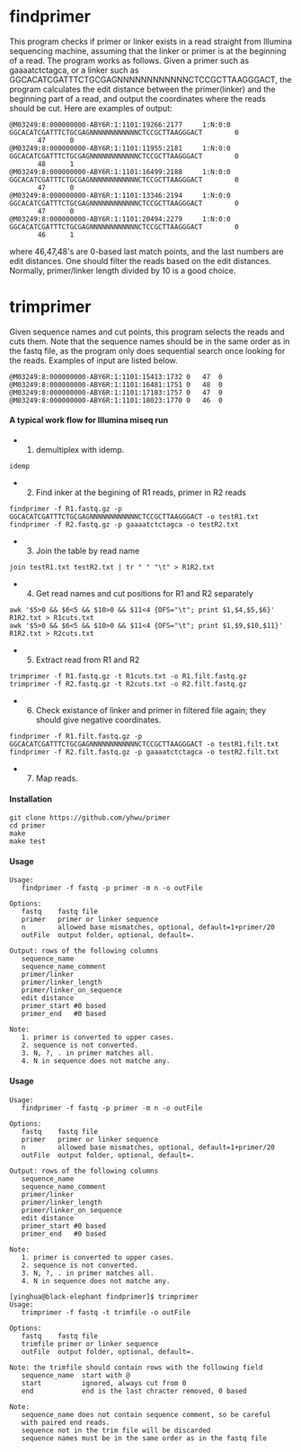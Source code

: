 findprimer
=====

This  program checks if primer or linker exists in a read straight from Illumina sequencing machine, assuming that the linker or primer is at the beginning of a read. The program works as follows. Given a primer such as gaaaatctctagca, or a linker such as GGCACATCGATTTCTGCGAGNNNNNNNNNNNNCTCCGCTTAAGGGACT, the program calculates the edit distance between the primer(linker) and the beginning part of a read, and output the coordinates where the reads should be cut. Here are examples of output: 
```
@M03249:8:000000000-ABY6R:1:1101:19266:2177     1:N:0:0 GGCACATCGATTTCTGCGAGNNNNNNNNNNNNCTCCGCTTAAGGGACT        0
       47      0
@M03249:8:000000000-ABY6R:1:1101:11955:2181     1:N:0:0 GGCACATCGATTTCTGCGAGNNNNNNNNNNNNCTCCGCTTAAGGGACT        0
       48      1
@M03249:8:000000000-ABY6R:1:1101:16499:2188     1:N:0:0 GGCACATCGATTTCTGCGAGNNNNNNNNNNNNCTCCGCTTAAGGGACT        0
       47      0
@M03249:8:000000000-ABY6R:1:1101:13346:2194     1:N:0:0 GGCACATCGATTTCTGCGAGNNNNNNNNNNNNCTCCGCTTAAGGGACT        0
       47      0
@M03249:8:000000000-ABY6R:1:1101:20494:2279     1:N:0:0 GGCACATCGATTTCTGCGAGNNNNNNNNNNNNCTCCGCTTAAGGGACT        0
       46      1
```
where 46,47,48's are 0-based last match points, and the last numbers are edit distances. One should filter the reads based on the edit distances. Normally, primer/linker length divided by 10 is a good choice.

trimprimer
=====

Given sequence names and cut points, this program selects the reads and cuts them. Note that the sequence names should be in the same order as in the fastq file, as the program only does sequential search once looking for the reads. Examples of input are listed below. 

```
@M03249:8:000000000-ABY6R:1:1101:15413:1732	0	47	0
@M03249:8:000000000-ABY6R:1:1101:16481:1751	0	48	0
@M03249:8:000000000-ABY6R:1:1101:17183:1757	0	47	0
@M03249:8:000000000-ABY6R:1:1101:18023:1770	0	46	0
```

#### A typical work flow for Illumina miseq run

- 1. demultiplex with idemp.
```
idemp 
```

- 2. Find inker at the begining of R1 reads, primer in R2 reads
```
findprimer -f R1.fastq.gz -p GGCACATCGATTTCTGCGAGNNNNNNNNNNNNCTCCGCTTAAGGGACT -o testR1.txt 
findprimer -f R2.fastq.gz -p gaaaatctctagca -o testR2.txt
```

- 3. Join the table by read name
```
join testR1.txt testR2.txt | tr " " "\t" > R1R2.txt
```

- 4. Get read names and cut positions for R1 and R2 separately
```
awk '$5>0 && $6<5 && $10>0 && $11<4 {OFS="\t"; print $1,$4,$5,$6}' R1R2.txt > R1cuts.txt
awk '$5>0 && $6<5 && $10>0 && $11<4 {OFS="\t"; print $1,$9,$10,$11}' R1R2.txt > R2cuts.txt
```

- 5. Extract read from R1 and R2
```
trimprimer -f R1.fastq.gz -t R1cuts.txt -o R1.filt.fastq.gz
trimprimer -f R2.fastq.gz -t R2cuts.txt -o R2.filt.fastq.gz
```

- 6. Check existance of linker and primer in filtered file again; they should give negative coordinates.
```
findprimer -f R1.filt.fastq.gz -p GGCACATCGATTTCTGCGAGNNNNNNNNNNNNCTCCGCTTAAGGGACT -o testR1.filt.txt 
findprimer -f R2.filt.fastq.gz -p gaaaatctctagca -o testR2.filt.txt 
```

- 7. Map reads.


#### Installation
```
git clone https://github.com/yhwu/primer
cd primer
make
make test
```


#### Usage
```
Usage:
   findprimer -f fastq -p primer -m n -o outFile

Options:
   fastq    fastq file
   primer   primer or linker sequence
   n        allowed base mismatches, optional, default=1+primer/20
   outFile  output folder, optional, default=.

Output: rows of the following columns
   sequence_name
   sequence_name_comment
   primer/linker
   primer/linker_length
   primer/linker_on_sequence
   edit distance
   primer_start	#0 based
   primer_end	#0 based

Note:
   1. primer is converted to upper cases.
   2. sequence is not converted.
   3. N, ?, . in primer matches all.
   4. N in sequence does not matche any.
```

#### Usage
```
Usage:
   findprimer -f fastq -p primer -m n -o outFile

Options:
   fastq    fastq file
   primer   primer or linker sequence
   n        allowed base mismatches, optional, default=1+primer/20
   outFile  output folder, optional, default=.

Output: rows of the following columns
   sequence_name
   sequence_name_comment
   primer/linker
   primer/linker_length
   primer/linker_on_sequence
   edit distance
   primer_start	#0 based
   primer_end	#0 based

Note:
   1. primer is converted to upper cases.
   2. sequence is not converted.
   3. N, ?, . in primer matches all.
   4. N in sequence does not matche any.

[yinghua@black-elephant findprimer]$ trimprimer
Usage:
   trimprimer -f fastq -t trimfile -o outFile

Options:
   fastq    fastq file
   trimfile primer or linker sequence
   outFile  output folder, optional, default=.

Note: the trimfile should contain rows with the following field
   sequence_name  start with @
   start          ignored, always cut from 0
   end            end is the last chracter removed, 0 based

Note:
   sequence_name does not contain sequence comment, so be careful
   with paired end reads.
   sequence not in the trim file will be discarded
   sequence names must be in the same order as in the fastq file
```
